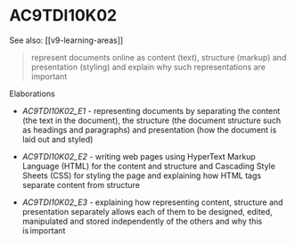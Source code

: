 
# AC9TDI10K02 

See also: [[v9-learning-areas]]

> represent documents online as content (text), structure (markup) and presentation (styling) and explain why such representations are important

Elaborations


- _AC9TDI10K02_E1_ - representing documents by separating the content (the text in the document), the structure (the document structure such as headings and paragraphs) and presentation (how the document is laid out and styled)

- _AC9TDI10K02_E2_ - writing web pages using HyperText Markup Language (HTML) for the content and structure and Cascading Style Sheets (CSS) for styling the page and explaining how HTML tags separate content from structure

- _AC9TDI10K02_E3_ - explaining how representing content, structure and presentation separately allows each of them to be designed, edited, manipulated and stored independently of the others and why this is important
